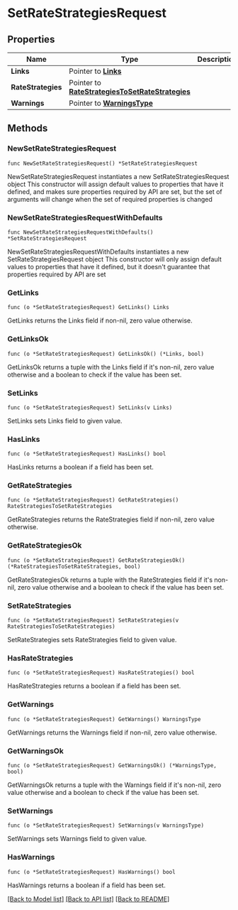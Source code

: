 # SetRateStrategiesRequest

## Properties

Name | Type | Description | Notes
------------ | ------------- | ------------- | -------------
**Links** | Pointer to [**Links**](Links.md) |  | [optional] 
**RateStrategies** | Pointer to [**RateStrategiesToSetRateStrategies**](RateStrategiesToSetRateStrategies.md) |  | [optional] 
**Warnings** | Pointer to [**WarningsType**](WarningsType.md) |  | [optional] 

## Methods

### NewSetRateStrategiesRequest

`func NewSetRateStrategiesRequest() *SetRateStrategiesRequest`

NewSetRateStrategiesRequest instantiates a new SetRateStrategiesRequest object
This constructor will assign default values to properties that have it defined,
and makes sure properties required by API are set, but the set of arguments
will change when the set of required properties is changed

### NewSetRateStrategiesRequestWithDefaults

`func NewSetRateStrategiesRequestWithDefaults() *SetRateStrategiesRequest`

NewSetRateStrategiesRequestWithDefaults instantiates a new SetRateStrategiesRequest object
This constructor will only assign default values to properties that have it defined,
but it doesn't guarantee that properties required by API are set

### GetLinks

`func (o *SetRateStrategiesRequest) GetLinks() Links`

GetLinks returns the Links field if non-nil, zero value otherwise.

### GetLinksOk

`func (o *SetRateStrategiesRequest) GetLinksOk() (*Links, bool)`

GetLinksOk returns a tuple with the Links field if it's non-nil, zero value otherwise
and a boolean to check if the value has been set.

### SetLinks

`func (o *SetRateStrategiesRequest) SetLinks(v Links)`

SetLinks sets Links field to given value.

### HasLinks

`func (o *SetRateStrategiesRequest) HasLinks() bool`

HasLinks returns a boolean if a field has been set.

### GetRateStrategies

`func (o *SetRateStrategiesRequest) GetRateStrategies() RateStrategiesToSetRateStrategies`

GetRateStrategies returns the RateStrategies field if non-nil, zero value otherwise.

### GetRateStrategiesOk

`func (o *SetRateStrategiesRequest) GetRateStrategiesOk() (*RateStrategiesToSetRateStrategies, bool)`

GetRateStrategiesOk returns a tuple with the RateStrategies field if it's non-nil, zero value otherwise
and a boolean to check if the value has been set.

### SetRateStrategies

`func (o *SetRateStrategiesRequest) SetRateStrategies(v RateStrategiesToSetRateStrategies)`

SetRateStrategies sets RateStrategies field to given value.

### HasRateStrategies

`func (o *SetRateStrategiesRequest) HasRateStrategies() bool`

HasRateStrategies returns a boolean if a field has been set.

### GetWarnings

`func (o *SetRateStrategiesRequest) GetWarnings() WarningsType`

GetWarnings returns the Warnings field if non-nil, zero value otherwise.

### GetWarningsOk

`func (o *SetRateStrategiesRequest) GetWarningsOk() (*WarningsType, bool)`

GetWarningsOk returns a tuple with the Warnings field if it's non-nil, zero value otherwise
and a boolean to check if the value has been set.

### SetWarnings

`func (o *SetRateStrategiesRequest) SetWarnings(v WarningsType)`

SetWarnings sets Warnings field to given value.

### HasWarnings

`func (o *SetRateStrategiesRequest) HasWarnings() bool`

HasWarnings returns a boolean if a field has been set.


[[Back to Model list]](../README.md#documentation-for-models) [[Back to API list]](../README.md#documentation-for-api-endpoints) [[Back to README]](../README.md)


